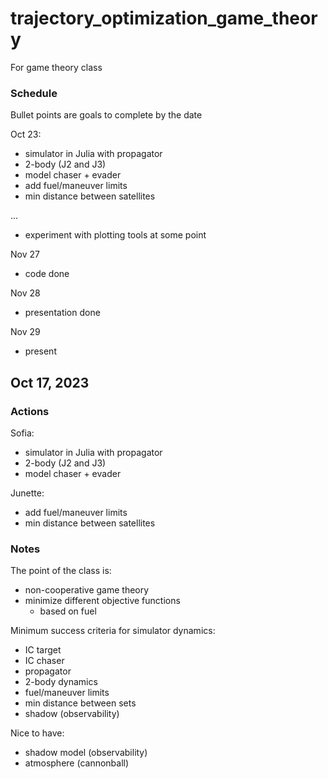 # trajectory_optimization_game_theory
For game theory class 

### Schedule 

Bullet points are goals to complete by the date 

Oct 23: 
- simulator in Julia with propagator 
- 2-body (J2 and J3) 
- model chaser + evader 
- add fuel/maneuver limits 
- min distance between satellites 

... 
- experiment with plotting tools at some point 


Nov 27 
- code done 

Nov 28 
- presentation done 

Nov 29
- present 

## Oct 17, 2023 

### Actions 

Sofia: 
- simulator in Julia with propagator 
- 2-body (J2 and J3) 
- model chaser + evader 

Junette: 
- add fuel/maneuver limits 
- min distance between satellites 

### Notes 

The point of the class is: 
- non-cooperative game theory 
- minimize different objective functions 
  - based on fuel 

Minimum success criteria for simulator dynamics:
- IC target 
- IC chaser 
- propagator 
- 2-body dynamics 
- fuel/maneuver limits 
- min distance between sets 
- shadow (observability) 

Nice to have: 
- shadow model (observability) 
- atmosphere (cannonball) 








